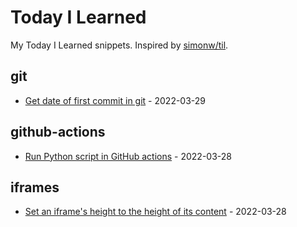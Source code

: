 # Today I Learned

My Today I Learned snippets. Inspired by [simonw/til](https://github.com/simonw/til).

<!-- entries: start -->

## git

- [Get date of first commit in git](git/get-date-of-first-commit.md) - 2022-03-29

## github-actions

- [Run Python script in GitHub actions](github-actions/run-python-script.md) - 2022-03-28

## iframes

- [Set an iframe's height to the height of its content](iframes/set-iframe-height-to-the-height-of-its-content.md) - 2022-03-28

